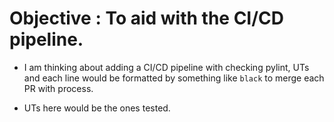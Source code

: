 

# Objective : To aid with the CI/CD pipeline. 
- I am thinking about adding a CI/CD pipeline with checking pylint, UTs
and each line would be formatted by something like `black` to merge each
PR with process.

- UTs here would be the ones tested. 




